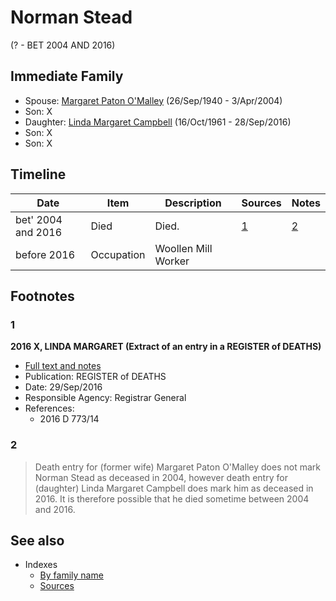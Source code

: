﻿---
layout: person
subject_key: i69808462
permalink: /people/i69808462
---

# Norman Stead
(? - BET 2004 AND 2016)

## Immediate Family

* Spouse: [Margaret Paton O'Malley](./@i46723082@-margaret-paton-o'malley-b1940-9-26-d2004-4-3.md) (26/Sep/1940 - 3/Apr/2004)
* Son: X
* Daughter: [Linda Margaret Campbell](./@i76650284@-linda-margaret-campbell-b1961-10-16-d2016-9-28.md) (16/Oct/1961 - 28/Sep/2016)
* Son: X
* Son: X

## Timeline

Date | Item | Description | Sources | Notes
---|---|---|---|---
bet' 2004 and 2016 | Died | Died. | [1](#1) | [2](#2)
before 2016 | Occupation | Woollen Mill Worker |  | 

## Footnotes

### 1

**2016 X, LINDA MARGARET (Extract of an entry in a REGISTER of DEATHS)**

* [Full text and notes](../sources/@s18604774@-2016-mathews,-linda-margaret-extract-of-an-entry-in-a-register-of-deaths-.md)
* Publication: REGISTER of DEATHS
* Date: 29/Sep/2016
* Responsible Agency: Registrar General
* References: 
  * 2016 D 773/14

### 2

> Death entry for (former wife) Margaret Paton O'Malley does not mark Norman Stead as deceased in 2004, however death entry for (daughter) Linda Margaret Campbell does mark him as deceased in 2016. It is therefore possible that he died sometime between 2004 and 2016.
>



## See also

- Indexes
  - [By family name](../index-by-family-name.md)
  - [Sources](../index-of-sources-by-title.md)
